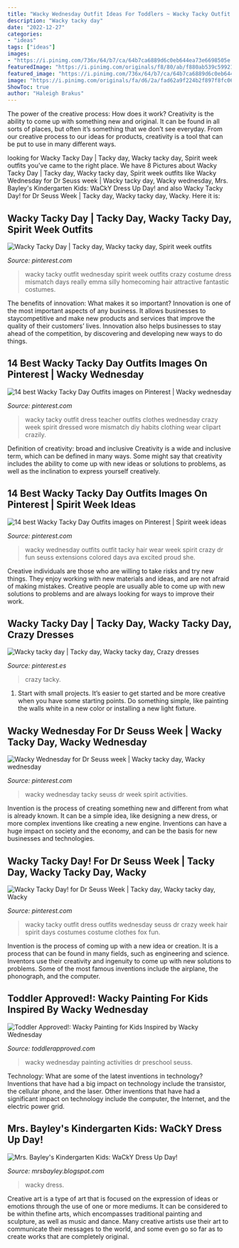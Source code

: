 ```yaml
---
title: "Wacky Wednesday Outfit Ideas For Toddlers ~ Wacky Tacky Outfit Dress Outfits Wednesday Seuss Dr Crazy Week Hair Spirit Days Costumes Costume Clothes Fox Fun"
description: "Wacky tacky day"
date: "2022-12-27"
categories:
- "ideas"
tags: ["ideas"]
images:
- "https://i.pinimg.com/736x/64/b7/ca/64b7ca6889d6c0eb644ea73e6698505e.jpg"
featuredImage: "https://i.pinimg.com/originals/f8/80/ab/f880ab539c5992163de075d57189cb20.jpg"
featured_image: "https://i.pinimg.com/736x/64/b7/ca/64b7ca6889d6c0eb644ea73e6698505e.jpg"
image: "https://i.pinimg.com/originals/fa/d6/2a/fad62a9f224b2f897f8fc0634b4071c7.jpg"
ShowToc: true
author: "Haleigh Brakus"
---
```



The power of the creative process: How does it work?
Creativity is the ability to come up with something new and original. It can be found in all sorts of places, but often it’s something that we don’t see everyday. From our creative process to our ideas for products, creativity is a tool that can be put to use in many different ways.

	

		
looking for Wacky Tacky Day | Tacky day, Wacky tacky day, Spirit week outfits you've came to the right place. We have 8 Pictures about Wacky Tacky Day | Tacky day, Wacky tacky day, Spirit week outfits like Wacky Wednesday for Dr Seuss week | Wacky tacky day, Wacky wednesday, Mrs. Bayley&#039;s Kindergarten Kids: WaCkY Dress Up Day! and also Wacky Tacky Day! for Dr Seuss Week | Tacky day, Wacky tacky day, Wacky. Here it is:
		
    
## Wacky Tacky Day | Tacky Day, Wacky Tacky Day, Spirit Week Outfits

<img loading=lazy src="https://i.pinimg.com/originals/ed/29/67/ed2967592085604dcfa0b4f4ebe237f1.jpg" onerror="this.onerror=null;this.src='https://tse2.mm.bing.net/th?id=OIP.pZUX9hvi1HqWmHXmODbVXAHaLV&amp;pid=15.1';" alt="Wacky Tacky Day | Tacky day, Wacky tacky day, Spirit week outfits">

_Source: pinterest.com_

>wacky tacky outfit wednesday spirit week outfits crazy costume dress mismatch days really emma silly homecoming hair attractive fantastic costumes. 

	

The benefits of innovation: What makes it so important?
Innovation is one of the most important aspects of any business. It allows businesses to staycompetitive and make new products and services that improve the quality of their customers’ lives. Innovation also helps businesses to stay ahead of the competition, by discovering and developing new ways to do things.

    
## 14 Best Wacky Tacky Day Outfits Images On Pinterest | Wacky Wednesday

<img loading=lazy src="https://i.pinimg.com/736x/2f/1d/7d/2f1d7d6c9a36aae78892107a7c6c1d38--art-teacher-outfits-art-teacher-clothes.jpg" onerror="this.onerror=null;this.src='https://tse4.mm.bing.net/th?id=OIP.yf-aHxZZRY3Rr1o71O4J3gHaNm&amp;pid=15.1';" alt="14 best Wacky Tacky Day Outfits images on Pinterest | Wacky wednesday">

_Source: pinterest.com_

>wacky tacky outfit dress teacher outfits clothes wednesday crazy week spirit dressed wore mismatch diy habits clothing wear clipart crazily. 

	

Definition of creativity: broad and inclusive
Creativity is a wide and inclusive term, which can be defined in many ways. Some might say that creativity includes the ability to come up with new ideas or solutions to problems, as well as the inclination to express yourself creatively.

    
## 14 Best Wacky Tacky Day Outfits Images On Pinterest | Spirit Week Ideas

<img loading=lazy src="https://i.pinimg.com/736x/b1/19/bd/b119bde2787c6a614eaa5448d648e104--wednesday-outfit-wacky-wednesday.jpg" onerror="this.onerror=null;this.src='https://tse3.mm.bing.net/th?id=OIP.kkOerxRjAEJNrtujII1I0wHaMQ&amp;pid=15.1';" alt="14 best Wacky Tacky Day Outfits images on Pinterest | Spirit week ideas">

_Source: pinterest.com_

>wacky wednesday outfits outfit tacky hair wear week spirit crazy dr fun seuss extensions colored days ava excited proud she. 

	

Creative individuals are those who are willing to take risks and try new things. They enjoy working with new materials and ideas, and are not afraid of making mistakes. Creative people are usually able to come up with new solutions to problems and are always looking for ways to improve their work.

    
## Wacky Tacky Day | Tacky Day, Wacky Tacky Day, Crazy Dresses

<img loading=lazy src="https://i.pinimg.com/originals/fa/d6/2a/fad62a9f224b2f897f8fc0634b4071c7.jpg" onerror="this.onerror=null;this.src='https://tse3.mm.bing.net/th?id=OIP.nFamWQ2DaY_jB4HbkTtf4AHaJ4&amp;pid=15.1';" alt="Wacky tacky day | Tacky day, Wacky tacky day, Crazy dresses">

_Source: pinterest.es_

>crazy tacky. 

	

1. Start with small projects. It’s easier to get started and be more creative when you have some starting points. Do something simple, like painting the walls white in a new color or installing a new light fixture. 

    
## Wacky Wednesday For Dr Seuss Week | Wacky Tacky Day, Wacky Wednesday

<img loading=lazy src="https://i.pinimg.com/736x/64/b7/ca/64b7ca6889d6c0eb644ea73e6698505e.jpg" onerror="this.onerror=null;this.src='https://tse4.mm.bing.net/th?id=OIP.cAeNMY5roNKT0OcBF696_wHaLH&amp;pid=15.1';" alt="Wacky Wednesday for Dr Seuss week | Wacky tacky day, Wacky wednesday">

_Source: pinterest.com_

>wacky wednesday tacky seuss dr week spirit activities. 

	

Invention is the process of creating something new and different from what is already known. It can be a simple idea, like designing a new dress, or more complex inventions like creating a new engine. Inventions can have a huge impact on society and the economy, and can be the basis for new businesses and technologies.

    
## Wacky Tacky Day! For Dr Seuss Week | Tacky Day, Wacky Tacky Day, Wacky

<img loading=lazy src="https://i.pinimg.com/originals/f8/80/ab/f880ab539c5992163de075d57189cb20.jpg" onerror="this.onerror=null;this.src='https://tse1.mm.bing.net/th?id=OIP.93ILySXBV2XC0RhXv372YQHaLI&amp;pid=15.1';" alt="Wacky Tacky Day! for Dr Seuss Week | Tacky day, Wacky tacky day, Wacky">

_Source: pinterest.com_

>wacky tacky outfit dress outfits wednesday seuss dr crazy week hair spirit days costumes costume clothes fox fun. 

	

Invention is the process of coming up with a new idea or creation. It is a process that can be found in many fields, such as engineering and science. Inventors use their creativity and ingenuity to come up with new solutions to problems. Some of the most famous inventions include the airplane, the phonograph, and the computer.

    
## Toddler Approved!: Wacky Painting For Kids Inspired By Wacky Wednesday

<img loading=lazy src="https://1.bp.blogspot.com/-92Q0lYLudug/WLPLU3fdcQI/AAAAAAAJeLU/AkD8gAcRbW0hDfho5-rmflCOQ4nlNd03ACLcB/s1600/wacky%2Bpainting%2Bsquare.png" onerror="this.onerror=null;this.src='https://tse1.mm.bing.net/th?id=OIP.m8P5KftcLrNK6Pmz8H6SEwHaHa&amp;pid=15.1';" alt="Toddler Approved!: Wacky Painting for Kids Inspired by Wacky Wednesday">

_Source: toddlerapproved.com_

>wacky wednesday painting activities dr preschool seuss. 

	

Technology: What are some of the latest inventions in technology?
Inventions that have had a big impact on technology include the transistor, the cellular phone, and the laser. Other inventions that have had a significant impact on technology include the computer, the Internet, and the electric power grid.

    
## Mrs. Bayley&#039;s Kindergarten Kids: WaCkY Dress Up Day!

<img loading=lazy src="http://3.bp.blogspot.com/-JdPRjd-wyqk/UxqeutCYBHI/AAAAAAAAMQU/5LCzVf7lS-Q/s1600/IMG_1181.jpg" onerror="this.onerror=null;this.src='https://tse4.mm.bing.net/th?id=OIP.Nps8jTniZBBBO-SQi9yspgHaJ4&amp;pid=15.1';" alt="Mrs. Bayley&#039;s Kindergarten Kids: WaCkY Dress Up Day!">

_Source: mrsbayley.blogspot.com_

>wacky dress. 

	

Creative art is a type of art that is focused on the expression of ideas or emotions through the use of one or more mediums. It can be considered to be within thefine arts, which encompasses traditional painting and sculpture, as well as music and dance. Many creative artists use their art to communicate their messages to the world, and some even go so far as to create works that are completely original.

